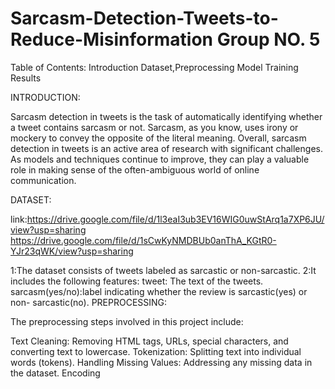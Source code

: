 # Sarcasm-Detection-Tweets-to-Reduce-Misinformation Group NO. 5

Table of Contents: Introduction Dataset,Preprocessing Model Training Results

INTRODUCTION:

Sarcasm detection in tweets is the task of automatically identifying whether a tweet contains sarcasm or not.  Sarcasm, as you know, uses irony or mockery to convey the opposite of the literal meaning.
Overall, sarcasm detection in tweets is an active area of research with significant challenges. As models and techniques continue to improve, they can play a valuable role in making sense of the often-ambiguous world of online communication.

DATASET:

link:https://drive.google.com/file/d/1l3eaI3ub3EV16WIG0uwStArq1a7XP6JU/view?usp=sharing
https://drive.google.com/file/d/1sCwKyNMDBUb0anThA_KGtR0-YJr23qWK/view?usp=sharing

1:The dataset consists of tweets labeled as sarcastic or non-sarcastic.
2:It includes the following features:
  tweet: The text of the tweets.
  sarcasm(yes/no):label indicating whether the review is sarcastic(yes) or non- 
                  sarcastic(no).
PREPROCESSING:

The preprocessing steps involved in this project include:

Text Cleaning: 
Removing HTML tags, URLs, special characters, and converting text to lowercase.
Tokenization:
Splitting text into individual words (tokens).
Handling Missing Values:
Addressing any missing data in the dataset.
Encoding
